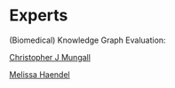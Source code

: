 # Experts

(Biomedical) Knowledge Graph Evaluation:

[Christopher J Mungall](https://scholar.google.com/citations?user=gJZc3SoAAAAJ)

[Melissa Haendel](https://scholar.google.com/citations?user=Roxv_AoAAAAJ)